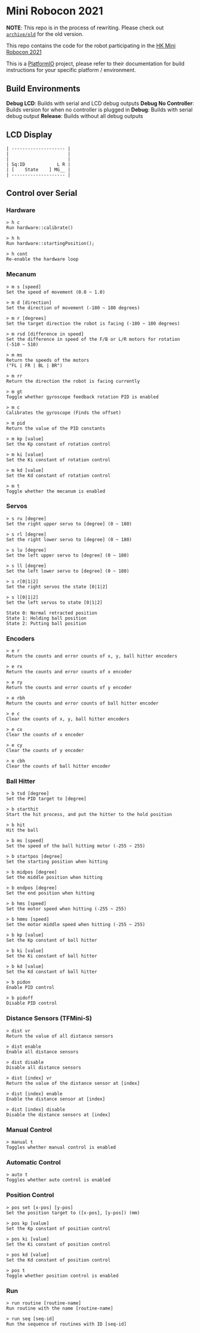 # Mini Robocon 2021

**NOTE**: This repo is in the process of rewriting. Please check out
[`archive/old`](https://github.com/adrianchong518/MiniRobocon2021/tree/archive/old) for the old version.

This repo contains the code for the robot participating in the
[HK Mini Robocon 2021](https://sites.google.com/view/mini-robocon-2020/home)

This is a [PlatformIO](https://platformio.org/) project, please refer to their
documentation for build instructions for your specific platform / environment.

## Build Environments

**Debug LCD**: Builds with serial and LCD debug outputs
**Debug No Controller**: Builds version for when no controller is plugged in
**Debug**: Builds with serial debug output
**Release**: Builds without all debug outputs

## LCD Display

```monospace
| -------------------- |
|                      |
|                      |
| Sq:ID            L R |
| [    State    ] MG__ |
| -------------------- |
```

## Control over Serial

### Hardware

```monospace
> h c
Run hardware::calibrate()

> h h
Run hardware::startingPosition();

> h cont
Re-enable the hardware loop
```

### Mecanum

```monospace
> m s [speed]
Set the speed of movement (0.0 ~ 1.0)

> m d [direction]
Set the direction of movement (-180 ~ 180 degrees)

> m r [degrees]
Set the target direction the robot is facing (-180 ~ 180 degrees)

> m rsd [difference in speed]
Set the difference in speed of the F/B or L/R motors for rotation (-510 ~ 510)

> m ms
Return the speeds of the motors
("FL | FR | BL | BR")

> m rr
Return the direction the robot is facing currently

> m gt
Toggle whether gyroscope feedback rotation PID is enabled

> m c
Calibrates the gyroscope (Finds the offset)

> m pid
Return the value of the PID constants

> m kp [value]
Set the Kp constant of rotation control

> m ki [value]
Set the Ki constant of rotation control

> m kd [value]
Set the Kd constant of rotation control

> m t
Toggle whether the mecanum is enabled
```

### Servos

```monospace
> s ru [degree]
Set the right upper servo to [degree] (0 ~ 180)

> s rl [degree]
Set the right lower servo to [degree] (0 ~ 180)

> s lu [degree]
Set the left upper servo to [degree] (0 ~ 180)

> s ll [degree]
Set the left lower servo to [degree] (0 ~ 180)

> s r[0|1|2]
Set the right servos the state [0|1|2]

> s l[0|1|2]
Set the left servos to state [0|1|2]

State 0: Normal retracted position
State 1: Holding ball position
State 2: Putting ball position
```

### Encoders

```monospace
> e r
Return the counts and error counts of x, y, ball hitter encoders

> e rx
Return the counts and error counts of x encoder

> e ry
Return the counts and error counts of y encoder

> e rbh
Return the counts and error counts of ball hitter encoder

> e c
Clear the counts of x, y, ball hitter encoders

> e cx
Clear the counts of x encoder

> e cy
Clear the counts of y encoder

> e cbh
Clear the counts of ball hitter encoder
```

### Ball Hitter

```monospace
> b tsd [degree]
Set the PID target to [degree]

> b starthit
Start the hit process, and put the hitter to the hold position

> b hit
Hit the ball

> b ms [speed]
Set the speed of the ball hitting motor (-255 ~ 255)

> b startpos [degree]
Set the starting position when hitting

> b midpos [degree]
Set the middle position when hitting

> b endpos [degree]
Set the end position when hitting

> b hms [speed]
Set the motor speed when hitting (-255 ~ 255)

> b hmms [speed]
Set the motor middle speed when hitting (-255 ~ 255)

> b kp [value]
Set the Kp constant of ball hitter

> b ki [value]
Set the Ki constant of ball hitter

> b kd [value]
Set the Kd constant of ball hitter

> b pidon
Enable PID control

> b pidoff
Disable PID control
```

### Distance Sensors (TFMini-S)

```monospace
> dist vr
Return the value of all distance sensors

> dist enable
Enable all distance sensors

> dist disable
Disable all distance sensors

> dist [index] vr
Return the value of the distance sensor at [index]

> dist [index] enable
Enable the distance sensor at [index]

> dist [index] disable
Disable the distance sensors at [index]
```

### Manual Control

```monospace
> manual t
Toggles whether manual control is enabled
```

### Automatic Control

```monospace
> auto t
Toggles whether auto control is enabled
```

### Position Control

```monospace
> pos set [x-pos] [y-pos]
Set the position target to ([x-pos], [y-pos]) (mm)

> pos kp [value]
Set the Kp constant of position control

> pos ki [value]
Set the Ki constant of position control

> pos kd [value]
Set the Kd constant of position control

> pos t
Toggle whether position control is enabled
```

### Run

```monospace
> run routine [routine-name]
Run routine with the name [routine-name]

> run seq [seq-id]
Run the sequence of routines with ID [seq-id]
```
